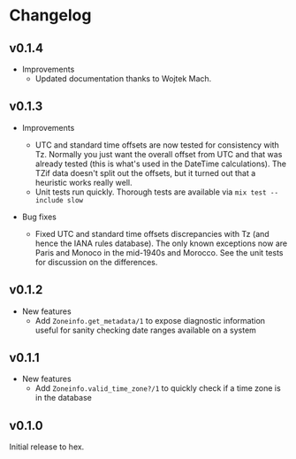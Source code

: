 # Changelog

## v0.1.4

* Improvements
  * Updated documentation thanks to Wojtek Mach.

## v0.1.3

* Improvements
  * UTC and standard time offsets are now tested for consistency with Tz.
    Normally you just want the overall offset from UTC and that was already
    tested (this is what's used in the DateTime calculations). The TZif data
    doesn't split out the offsets, but it turned out that a heuristic works
    really well.
  * Unit tests run quickly. Thorough tests are available via `mix test --include
    slow`

* Bug fixes
  * Fixed UTC and standard time offsets discrepancies with Tz (and hence the IANA
    rules database). The only known exceptions now are Paris and Monoco in the
    mid-1940s and Morocco. See the unit tests for discussion on the differences.

## v0.1.2

* New features
  * Add `Zoneinfo.get_metadata/1` to expose diagnostic information useful for
    sanity checking date ranges available on a system

## v0.1.1

* New features
  * Add `Zoneinfo.valid_time_zone?/1` to quickly check if a time zone is in the
    database

## v0.1.0

Initial release to hex.
